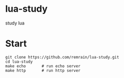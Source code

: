 # lua-study
study lua

# Start
~~~
git clone https://github.com/remrain/lua-study.git
cd lua-study
make echo       # run echo server
make http       # run http server
~~~
